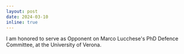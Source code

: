```yaml
---
layout: post
date: 2024-03-10
inline: true
---
```

I am honored to serve as Opponent on Marco Lucchese's PhD Defence Committee, at the University of Verona.
